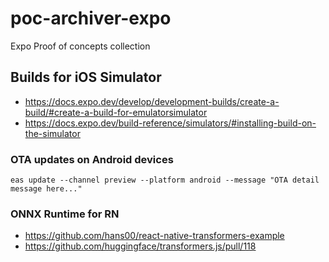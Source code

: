 # poc-archiver-expo
Expo Proof of concepts collection

## Builds for iOS Simulator

- https://docs.expo.dev/develop/development-builds/create-a-build/#create-a-build-for-emulatorsimulator
- https://docs.expo.dev/build-reference/simulators/#installing-build-on-the-simulator

### OTA updates on Android devices

`eas update --channel preview --platform android --message "OTA detail message here..."` 

### ONNX Runtime for RN

- https://github.com/hans00/react-native-transformers-example
- https://github.com/huggingface/transformers.js/pull/118

